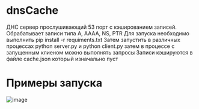 # dnsCache
ДНС сервер прослушивающий 53 порт с кэшированием записей.
Обрабатывает записи типа A, AAAA, NS, PTR
Для запуска необходимо выполнить pip install -r requiments.txt
Затем запустить в различных процессах 
python server.py и python client.py
затем в процессе с запущенным клиеном можно выполнять запросы
Записи кэшируются в файле cache.json который изначально пуст
 # Примеры запуска
 ![image](https://user-images.githubusercontent.com/58898465/120538295-c38ff380-c3ff-11eb-9183-953d1be443e0.png)
